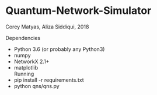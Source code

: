 # Quantum-Network-Simulator  
Corey Matyas, Aliza Siddiqui, 2018  

Dependencies  
* Python 3.6 (or probably any Python3)
* numpy
* NetworkX 2.1+
* matplotlib  
Running
* pip install -r requirements.txt
* python qns/qns.py
